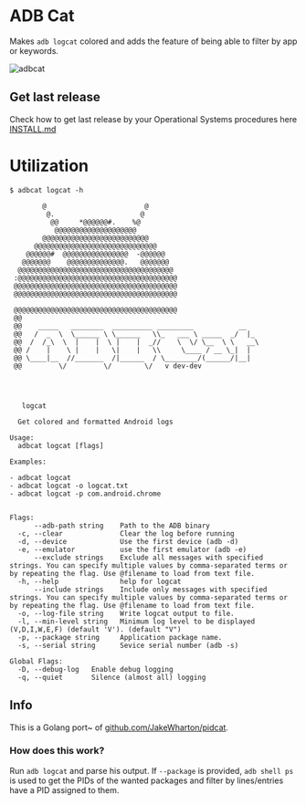 # ADB Cat

Makes `adb logcat` colored and adds the feature of being able to filter by app or keywords.

![adbcat](images/adbcat.png)

## Get last release

Check how to get last release by your Operational Systems procedures here [INSTALL.md](https://github.com/helviojunior/adbcat/blob/main/INSTALL.md)


# Utilization

```
$ adbcat logcat -h

        @                        @
         @.                     @
          @@     *@@@@@@#.    %@
           @@@@@@@@@@@@@@@@@@@@
        @@@@@@@@@@@@@@@@@@@@@@@@@@
      @@@@@@@@@@@@@@@@@@@@@@@@@@@@@@
    @@@@@@#  @@@@@@@@@@@@@@@@  -@@@@@@
   @@@@@@@    @@@@@@@@@@@@@@.   @@@@@@@
  @@@@@@@@@@@@@@@@@@@@@@@@@@@@@@@@@@@@@@
 :@@@@@@@@@@@@@@@@@@@@@@@@@@@@@@@@@@@@@@@
 @@@@@@@@@@@@@@@@@@@@@@@@@@@@@@@@@@@@@@@@
 @@@@@@@@@@@@@@@@@@@@@@@@@@@@@@@@@@@@@@@@

 @@@@@@@@@@@@@@@@@@@@@@@@@@@@@@@@@@@@@@@@
 @@
 @@    _____   ________  __________ _________           __
 @@   /  _  \  \______ \ \______   \\_   ___ \ _____  _/  |_
 @@  /  /_\  \  |    |  \ |    |  _//    \  \/ \__  \ \   __\
 @@ /    |    \ |    |   \|    |   \\     \____ / __ \_|  |
 @@ \____|__  //_______  /|______  / \________/(______/|__|
 @@         \/         \/        \/   v dev-dev




   logcat

  Get colored and formatted Android logs

Usage:
  adbcat logcat [flags]

Examples:

- adbcat logcat
- adbcat logcat -o logcat.txt
- adbcat logcat -p com.android.chrome


Flags:
      --adb-path string    Path to the ADB binary
  -c, --clear              Clear the log before running
  -d, --device             Use the first device (adb -d)
  -e, --emulator           use the first emulator (adb -e)
      --exclude strings    Exclude all messages with specified strings. You can specify multiple values by comma-separated terms or by repeating the flag. Use @filename to load from text file.
  -h, --help               help for logcat
      --include strings    Include only messages with specified strings. You can specify multiple values by comma-separated terms or by repeating the flag. Use @filename to load from text file.
  -o, --log-file string    Write logcat output to file.
  -l, --min-level string   Minimum log level to be displayed (V,D,I,W,E,F) (default 'V'). (default "V")
  -p, --package string     Application package name.
  -s, --serial string      Sevice serial number (adb -s)

Global Flags:
  -D, --debug-log   Enable debug logging
  -q, --quiet       Silence (almost all) logging

```

## Info

This is a Golang port~ of [github.com/JakeWharton/pidcat](https://github.com/JakeWharton/pidcat).

### How does this work?

Run `adb logcat` and parse his output. If `--package` is provided, `adb shell ps` is used to get the PIDs of the wanted packages and filter by lines/entries have a PID assigned to them.

